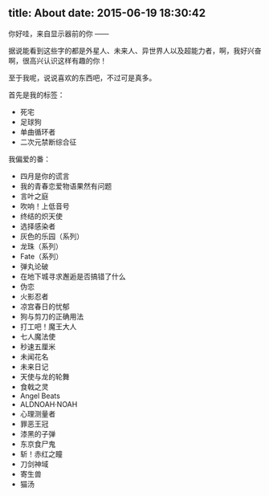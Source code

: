 title: About
date: 2015-06-19 18:30:42
---
你好哇，来自显示器前的你 ——

据说能看到这些字的都是外星人、未来人、异世界人以及超能力者，啊，我好兴奋啊，很高兴认识这样有趣的你！

至于我呢，说说喜欢的东西吧，不过可是真多。

首先是我的标签：

- 死宅
- 足球狗
- 单曲循环者
- 二次元禁断综合征

我偏爱的番：

- 四月是你的谎言
- 我的青春恋爱物语果然有问题
- 言叶之庭
- 吹响！上低音号
- 终结的炽天使
- 选择感染者
- 灰色的乐园（系列）
- 龙珠（系列）
- Fate（系列）
- 弹丸论破
- 在地下城寻求邂逅是否搞错了什么
- 伪恋
- 火影忍者
- 凉宫春日的忧郁
- 狗与剪刀的正确用法
- 打工吧！魔王大人
- 七人魔法使
- 秒速五厘米
- 未闻花名
- 未来日记
- 天使与龙的轮舞
- 食戟之灵
- Angel Beats
- ALDNOAH·NOAH
- 心理测量者
- 罪恶王冠
- 漆黑的子弹
- 东京食尸鬼
- 斩！赤红之瞳
- 刀剑神域
- 寄生兽
- 猫汤

